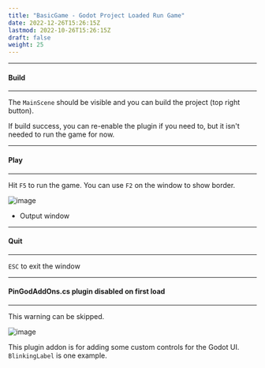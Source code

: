 ```yaml
---
title: "BasicGame - Godot Project Loaded Run Game"
date: 2022-12-26T15:26:15Z
lastmod: 2022-10-26T15:26:15Z
draft: false
weight: 25
---
```


---
#### Build
---

The `MainScene` should be visible and you can build the project (top right button).

If build success, you can re-enable the plugin if you need to, but it isn't needed to run the game for now.

---
#### Play
---

Hit `F5` to run the game. You can use `F2` on the window to show border.

![image](../../images/basicgame-initialrun.jpg)

- Output window

---
#### Quit
---

`ESC` to exit the window

---
#### PinGodAddOns.cs plugin disabled on first load
---

This warning can be skipped. 

![image](../../images/basicgame-pingodaddons-a.jpg)

This plugin addon is for adding some custom controls for the Godot UI. `BlinkingLabel` is one example.